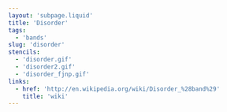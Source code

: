 ```yaml
---
layout: 'subpage.liquid'
title: 'Disorder'
tags:
  - 'bands'
slug: 'disorder'
stencils:
  - 'disorder.gif'
  - 'disorder2.gif'
  - 'disorder_fjnp.gif'
links:
  - href: 'http://en.wikipedia.org/wiki/Disorder_%28band%29'
    title: 'wiki'
---
```

